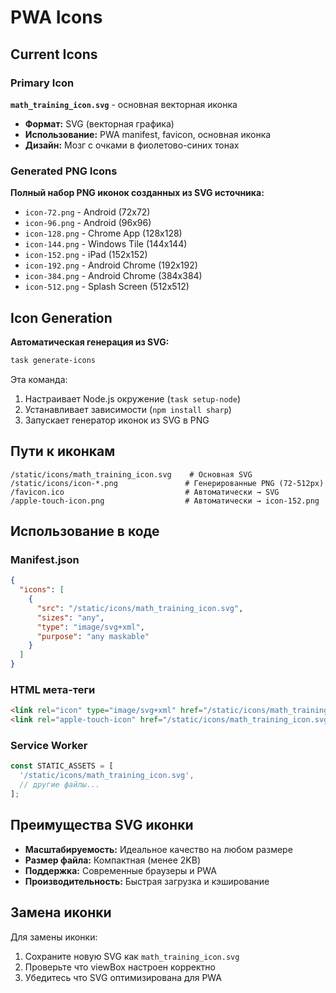 # PWA Icons

## Current Icons

### Primary Icon
**`math_training_icon.svg`** - основная векторная иконка
- **Формат:** SVG (векторная графика)
- **Использование:** PWA manifest, favicon, основная иконка
- **Дизайн:** Мозг с очками в фиолетово-синих тонах

### Generated PNG Icons
**Полный набор PNG иконок созданных из SVG источника:**
- `icon-72.png` - Android (72x72)
- `icon-96.png` - Android (96x96)
- `icon-128.png` - Chrome App (128x128)
- `icon-144.png` - Windows Tile (144x144)
- `icon-152.png` - iPad (152x152)
- `icon-192.png` - Android Chrome (192x192)
- `icon-384.png` - Android Chrome (384x384)
- `icon-512.png` - Splash Screen (512x512)

## Icon Generation

**Автоматическая генерация из SVG:**
```bash
task generate-icons
```

Эта команда:
1. Настраивает Node.js окружение (`task setup-node`)
2. Устанавливает зависимости (`npm install sharp`)
3. Запускает генератор иконок из SVG в PNG

## Пути к иконкам

```
/static/icons/math_training_icon.svg    # Основная SVG
/static/icons/icon-*.png               # Генерированные PNG (72-512px)
/favicon.ico                           # Автоматически → SVG
/apple-touch-icon.png                  # Автоматически → icon-152.png
```

## Использование в коде

### Manifest.json
```json
{
  "icons": [
    {
      "src": "/static/icons/math_training_icon.svg",
      "sizes": "any",
      "type": "image/svg+xml",
      "purpose": "any maskable"
    }
  ]
}
```

### HTML мета-теги
```html
<link rel="icon" type="image/svg+xml" href="/static/icons/math_training_icon.svg">
<link rel="apple-touch-icon" href="/static/icons/math_training_icon.svg">
```

### Service Worker
```javascript
const STATIC_ASSETS = [
  '/static/icons/math_training_icon.svg',
  // другие файлы...
];
```

## Преимущества SVG иконки

- **Масштабируемость:** Идеальное качество на любом размере
- **Размер файла:** Компактная (менее 2KB)
- **Поддержка:** Современные браузеры и PWA
- **Производительность:** Быстрая загрузка и кэширование

## Замена иконки

Для замены иконки:
1. Сохраните новую SVG как `math_training_icon.svg`
2. Проверьте что viewBox настроен корректно
3. Убедитесь что SVG оптимизирована для PWA
